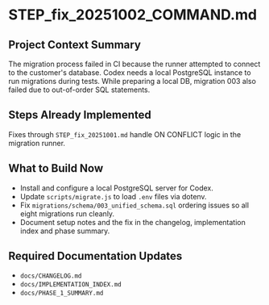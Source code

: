 # STEP_fix_20251002_COMMAND.md

## Project Context Summary
The migration process failed in CI because the runner attempted to connect to the customer's database.
Codex needs a local PostgreSQL instance to run migrations during tests.
While preparing a local DB, migration 003 also failed due to out-of-order SQL statements.

## Steps Already Implemented
Fixes through `STEP_fix_20251001.md` handle ON CONFLICT logic in the migration runner.

## What to Build Now
- Install and configure a local PostgreSQL server for Codex.
- Update `scripts/migrate.js` to load `.env` files via dotenv.
- Fix `migrations/schema/003_unified_schema.sql` ordering issues so all eight migrations run cleanly.
- Document setup notes and the fix in the changelog, implementation index and phase summary.

## Required Documentation Updates
- `docs/CHANGELOG.md`
- `docs/IMPLEMENTATION_INDEX.md`
- `docs/PHASE_1_SUMMARY.md`
